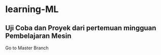 # learning-ML
## Uji Coba dan Proyek dari pertemuan mingguan Pembelajaran Mesin 
Go to Master Branch
